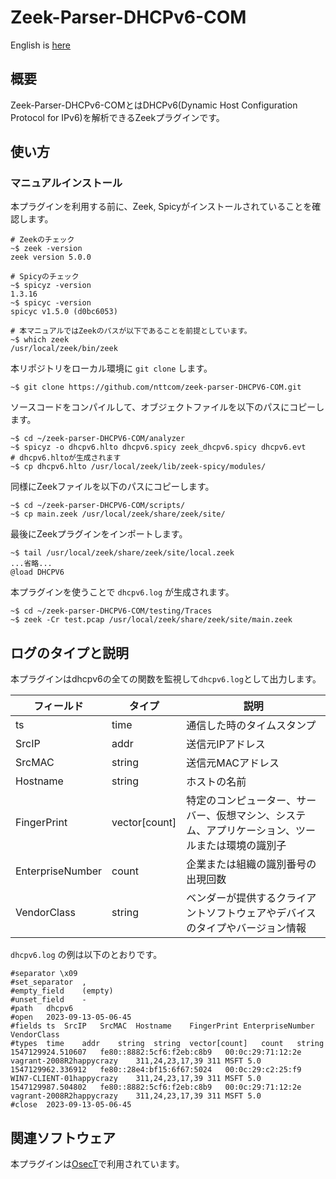 # Zeek-Parser-DHCPv6-COM

English is [here](https://github.com/nttcom/zeek-parser-DHCPV6/blob/main/README_en.md)

## 概要

Zeek-Parser-DHCPv6-COMとはDHCPv6(Dynamic Host Configuration Protocol for IPv6)を解析できるZeekプラグインです。

## 使い方

### マニュアルインストール

本プラグインを利用する前に、Zeek, Spicyがインストールされていることを確認します。
```
# Zeekのチェック
~$ zeek -version
zeek version 5.0.0

# Spicyのチェック
~$ spicyz -version
1.3.16
~$ spicyc -version
spicyc v1.5.0 (d0bc6053)

# 本マニュアルではZeekのパスが以下であることを前提としています。
~$ which zeek
/usr/local/zeek/bin/zeek
```

本リポジトリをローカル環境に `git clone` します。
```
~$ git clone https://github.com/nttcom/zeek-parser-DHCPV6-COM.git
```

ソースコードをコンパイルして、オブジェクトファイルを以下のパスにコピーします。
```
~$ cd ~/zeek-parser-DHCPV6-COM/analyzer
~$ spicyz -o dhcpv6.hlto dhcpv6.spicy zeek_dhcpv6.spicy dhcpv6.evt 
# dhcpv6.hltoが生成されます
~$ cp dhcpv6.hlto /usr/local/zeek/lib/zeek-spicy/modules/
```

同様にZeekファイルを以下のパスにコピーします。
```
~$ cd ~/zeek-parser-DHCPV6-COM/scripts/
~$ cp main.zeek /usr/local/zeek/share/zeek/site/
```

最後にZeekプラグインをインポートします。
```
~$ tail /usr/local/zeek/share/zeek/site/local.zeek
...省略...
@load DHCPV6
```

本プラグインを使うことで `dhcpv6.log` が生成されます。
```
~$ cd ~/zeek-parser-DHCPV6-COM/testing/Traces
~$ zeek -Cr test.pcap /usr/local/zeek/share/zeek/site/main.zeek
```

## ログのタイプと説明
本プラグインはdhcpv6の全ての関数を監視して`dhcpv6.log`として出力します。

| フィールド | タイプ | 説明 |
| --- | --- | --- |
| ts | time | 通信した時のタイムスタンプ |
| SrcIP | addr | 送信元IPアドレス  |
| SrcMAC | string | 送信元MACアドレス |
| Hostname | string | ホストの名前 |
| FingerPrint | vector[count] | 特定のコンピューター、サーバー、仮想マシン、システム、アプリケーション、ツールまたは環境の識別子 |
| EnterpriseNumber | count | 企業または組織の識別番号の出現回数 |
| VendorClass | string | ベンダーが提供するクライアントソフトウェアやデバイスのタイプやバージョン情報 |

`dhcpv6.log` の例は以下のとおりです。
```
#separator \x09
#set_separator	,
#empty_field	(empty)
#unset_field	-
#path	dhcpv6
#open	2023-09-13-05-06-45
#fields	ts	SrcIP	SrcMAC	Hostname	FingerPrint	EnterpriseNumber	VendorClass
#types	time	addr	string	string	vector[count]	count	string
1547129924.510607	fe80::8882:5cf6:f2eb:c8b9	00:0c:29:71:12:2e	vagrant-2008R2happycrazy	311,24,23,17,39	311	MSFT 5.0
1547129962.336912	fe80::28e4:bf15:6f67:5024	00:0c:29:c2:25:f9	WIN7-CLIENT-01happycrazy	311,24,23,17,39	311	MSFT 5.0
1547129987.504802	fe80::8882:5cf6:f2eb:c8b9	00:0c:29:71:12:2e	vagrant-2008R2happycrazy	311,24,23,17,39	311	MSFT 5.0
#close	2023-09-13-05-06-45
```

## 関連ソフトウェア

本プラグインは[OsecT](https://github.com/nttcom/OsecT)で利用されています。

